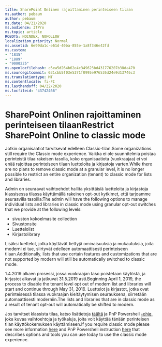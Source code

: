 ```yaml
---
title: SharePoint Onlinen rajoittaminen perinteiseen tilaan
ms.author: pebaum
author: pebaum
ms.date: 04/21/2020
ms.audience: ITPro
ms.topic: article
ROBOTS: NOINDEX, NOFOLLOW
localization_priority: Normal
ms.assetid: 6e99da1c-e61d-40ba-855e-1a8f346e42fd
ms.custom:
- "1835"
- "1889"
- "9000225"
ms.openlocfilehash: c5ea5d264b62e4c349623bd431776207b38da470
ms.sourcegitcommit: 631cbb5f03e5371f0995e976536d24e9d13746c3
ms.translationtype: MT
ms.contentlocale: fi-FI
ms.lasthandoff: 04/22/2020
ms.locfileid: "43742466"
---
```

# <a name="restrict-sharepoint-online-to-classic-mode"></a><span data-ttu-id="c2041-102">SharePoint Onlinen rajoittaminen perinteiseen tilaan</span><span class="sxs-lookup"><span data-stu-id="c2041-102">Restrict SharePoint Online to classic mode</span></span>

<span data-ttu-id="c2041-103">Jotkin organisaatiot tarvitsevat edelleen Classic-tilan.</span><span class="sxs-lookup"><span data-stu-id="c2041-103">Some organizations still require the Classic mode experience.</span></span> <span data-ttu-id="c2041-104">Vaikka ei ole suunnitelmia poistaa perinteistä tilaa rakeisen tasolla, koko organisaatiota (vuokraajaa) ei voi enää rajoittaa perinteiseen tilaan luetteloita ja kirjastoja varten.</span><span class="sxs-lookup"><span data-stu-id="c2041-104">While there are no plans to remove classic mode at a granular level, it is no longer possible to restrict an entire organization (tenant) to classic mode for lists and libraries.</span></span>

<span data-ttu-id="c2041-105">Admin on seuraavat vaihtoehdot hallita yksittäisiä luetteloita ja kirjastoja klassisessa tilassa käyttämällä rakeinen opt-out kytkimet, että tarjoamme seuraavilla tasoilla:</span><span class="sxs-lookup"><span data-stu-id="c2041-105">The admin will have the following options to manage individual lists and libraries in classic mode using granular opt-out switches that we provide at the following levels:</span></span>

- <span data-ttu-id="c2041-106">sivuston kokoelma</span><span class="sxs-lookup"><span data-stu-id="c2041-106">site collection</span></span>
- <span data-ttu-id="c2041-107">Sivuston</span><span class="sxs-lookup"><span data-stu-id="c2041-107">site</span></span>
- <span data-ttu-id="c2041-108">Luettelo</span><span class="sxs-lookup"><span data-stu-id="c2041-108">list</span></span>
- <span data-ttu-id="c2041-109">Kirjasto</span><span class="sxs-lookup"><span data-stu-id="c2041-109">library</span></span>

<span data-ttu-id="c2041-110">Lisäksi luettelot, jotka käyttävät tiettyjä ominaisuuksia ja mukautuksia, joita moderni ei tue, siirtyvät edelleen automaattisesti perinteiseen tilaan.</span><span class="sxs-lookup"><span data-stu-id="c2041-110">Additionally, lists that use certain features and customizations that are not supported by modern will still be automatically switched to classic mode.</span></span>

<span data-ttu-id="c2041-111">1.4.2019 alkaen prosessi, jossa vuokraajan taso poistetaan käytöstä, ja kirjastot alkavat ja jatkuvat 31.5.2019 asti.</span><span class="sxs-lookup"><span data-stu-id="c2041-111">Beginning April 1, 2019, the process to disable the tenant level opt out of modern list and libraries will start and continue through May 31, 2019.</span></span>  <span data-ttu-id="c2041-112">Luettelot ja kirjastot, jotka ovat perinteisessä tilassa vuokraajan kieltäytymisen seurauksena, siirretään automaattisesti moderniin.</span><span class="sxs-lookup"><span data-stu-id="c2041-112">The lists and libraries that are in classic mode as a result of tenant opt-out will automatically be shifted to modern.</span></span>

<span data-ttu-id="c2041-113">Jos tarvitset klassista tilaa, katso lisätietoja [täältä](https://techcommunity.microsoft.com/t5/Microsoft-SharePoint-Blog/Delivering-SharePoint-modern-experiences/ba-p/315023) ja PnP Powershell [-ohje,](https://docs.microsoft.com/sharepoint/dev/transform/modernize-userinterface-lists-and-libraries-optout) joka kuvaa vaihtoehtoja ja työkaluja, joita voit käyttää tänään perinteisen tilan käyttökokemuksen käyttämiseen.</span><span class="sxs-lookup"><span data-stu-id="c2041-113">If you require classic mode please see more information [here](https://techcommunity.microsoft.com/t5/Microsoft-SharePoint-Blog/Delivering-SharePoint-modern-experiences/ba-p/315023) and PnP Powershell instruction [here](https://docs.microsoft.com/sharepoint/dev/transform/modernize-userinterface-lists-and-libraries-optout) that describes options and tools you can use today to use the classic mode experience.</span></span>
